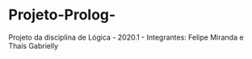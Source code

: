 # Projeto-Prolog-
Projeto da disciplina de Lógica - 2020.1 - Integrantes: Felipe Miranda e Thaís Gabrielly 
